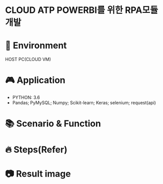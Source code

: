 # CLOUD ATP POWERBI를 위한 RPA모듈 개발

# 🚀 Environment
HOST PC(CLOUD VM) 

# 🎮 Application
  - PYTHON: 3.6
  - Pandas; PyMySQL; Numpy; Scikit-learn; Keras; selenium; request(api)

# 📚 Scenario & Function

# 🔥 Steps(Refer)

# 📷 Result image
